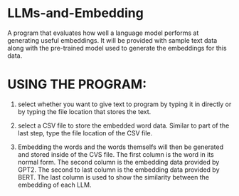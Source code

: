# LLMs-and-Embedding
A program that evaluates how well a language model performs at generating useful embeddings. It will be provided with sample text data along with the pre-trained model used to generate the embeddings for this data.

# USING THE PROGRAM:
1. select whether you want to give text to program by typing it in directly or by typing the file location that stores the text.

2. select a CSV file to store the embedded word data. Similar to part of the last step, type the file location of the CSV file.

3. Embedding the words and the words themselfs will then be generated and stored inside of the CVS file. The first column is the word in its normal form. The second column is the embedding data provided by GPT2. The second to last column is the embedding data provided by BERT. The last column is used to show the similarity between the embedding of each LLM.
